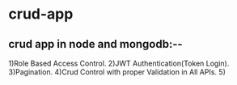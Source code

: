 # crud-app
crud app in node and mongodb:--
------------------------------------
1)Role Based Access Control.
2)JWT Authentication(Token Login).
3)Pagination.
4)Crud Control with proper Validation in All APIs.
5)

